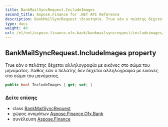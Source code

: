 ```yaml
---
title: BankMailSyncRequest.IncludeImages
second_title: Aspose.Finance for .NET API Reference
description: BankMailSyncRequest ιδιοκτησία. True εάν ο πελάτης δέχεται αλληλογραφία με εικόνες στο σώμα του μηνύματος. Λάθος εάν ο πελάτης δεν δέχεται αλληλογραφία με εικόνες στο σώμα του μηνύματος.
type: docs
weight: 40
url: /el/net/aspose.finance.ofx.bank/bankmailsyncrequest/includeimages/
---
```

## BankMailSyncRequest.IncludeImages property

True εάν ο πελάτης δέχεται αλληλογραφία με εικόνες στο σώμα του μηνύματος. Λάθος εάν ο πελάτης δεν δέχεται αλληλογραφία με εικόνες στο σώμα του μηνύματος.

```csharp
public bool IncludeImages { get; set; }
```

### Δείτε επίσης

* class [BankMailSyncRequest](../)
* χώρος ονομάτων [Aspose.Finance.Ofx.Bank](../../bankmailsyncrequest/)
* συνέλευση [Aspose.Finance](../../../)


